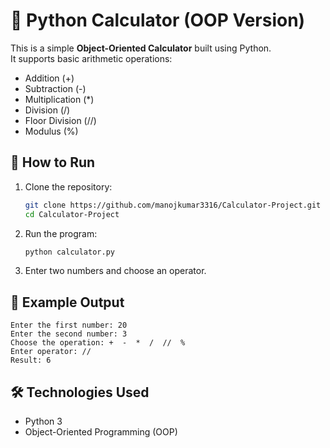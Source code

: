 # 🧮 Python Calculator (OOP Version)

This is a simple **Object-Oriented Calculator** built using Python.  
It supports basic arithmetic operations:

- Addition (+)  
- Subtraction (-)  
- Multiplication (*)  
- Division (/)  
- Floor Division (//)  
- Modulus (%)  

## 🚀 How to Run

1. Clone the repository:
   ```bash
   git clone https://github.com/manojkumar3316/Calculator-Project.git
   cd Calculator-Project
   ```

2. Run the program:
   ```bash
   python calculator.py
   ```

3. Enter two numbers and choose an operator.

## 🎯 Example Output

```
Enter the first number: 20
Enter the second number: 3
Choose the operation: +  -  *  /  //  %
Enter operator: //
Result: 6
```

## 🛠 Technologies Used
- Python 3
- Object-Oriented Programming (OOP)
